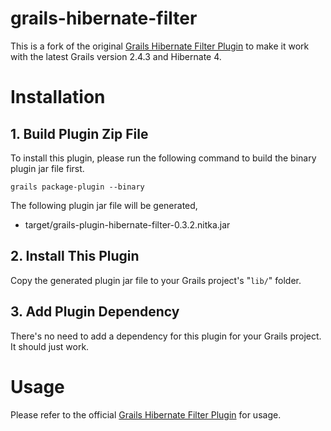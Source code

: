 grails-hibernate-filter
=======================

This is a fork of the original [Grails Hibernate Filter Plugin](http://grails.org/plugin/hibernate-filter) to make it work with the latest Grails version 2.4.3 and Hibernate 4.

# Installation

## 1. Build Plugin Zip File

To install this plugin, please run the following command to build the binary plugin jar file first.

    grails package-plugin --binary

The following plugin jar file will be generated,

- target/grails-plugin-hibernate-filter-0.3.2.nitka.jar

## 2. Install This Plugin

Copy the generated plugin jar file to your Grails project's "`lib/`" folder.

## 3. Add Plugin Dependency

There's no need to add a dependency for this plugin for your Grails project. It should just work.

# Usage

Please refer to the official [Grails Hibernate Filter Plugin](http://grails.org/plugin/hibernate-filter) for usage.